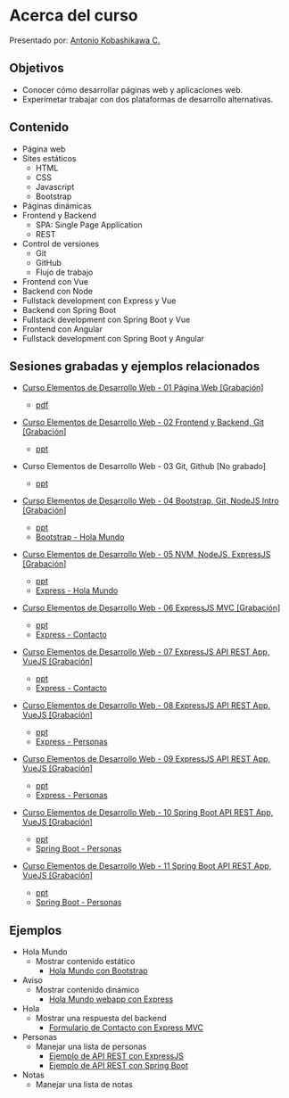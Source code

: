 # Acerca del curso

Presentado por: [Antonio Kobashikawa C. ](mailto:akobashikawa@gmail.com?subject=%5BCurso%20Elementos%20de%20Desarrollo%20Web%5D&body=Hola)

## Objetivos

- Conocer cómo desarrollar páginas web y aplicaciones web.
- Experimetar trabajar con dos plataformas de desarrollo alternativas.

## Contenido

- Página web
- Sites estáticos
	- HTML
	- CSS
	- Javascript
	- Bootstrap
- Páginas dinámicas
- Frontend y Backend
	- SPA: Single Page Application
	- REST
- Control de versiones
	- Git
	- GitHub
	- Flujo de trabajo
- Frontend con Vue
- Backend con Node
- Fullstack development con Express y Vue
- Backend con Spring Boot
- Fullstack development con Spring Boot y Vue
- Frontend con Angular
- Fullstack development con Spring Boot y Angular

## Sesiones grabadas y ejemplos relacionados

- [Curso Elementos de Desarrollo Web - 01 Página Web [Grabación]](https://youtu.be/ncBT6u6dxAQ)  
  - [pdf](https://github.com/akobashikawa/curso-elementos-desarrollo-web/raw/master/ppt/Curso%20Elementos%20de%20Desarrollo%20Web%20-%20s1.pdf)

- [Curso Elementos de Desarrollo Web - 02 Frontend y Backend, Git [Grabación]](https://youtu.be/bV9Rdkax6JEQ)
  - [ppt](https://github.com/akobashikawa/curso-elementos-desarrollo-web/raw/master/ppt/Curso%20Elementos%20de%20Desarrollo%20Web%20-%20s2.pptx)


- Curso Elementos de Desarrollo Web - 03 Git, Github [No grabado]
  - [ppt](https://github.com/akobashikawa/curso-elementos-desarrollo-web/raw/master/ppt/Curso%20Elementos%20de%20Desarrollo%20Web%20-%20s3.pptx)

- [Curso Elementos de Desarrollo Web - 04 Bootstrap, Git, NodeJS Intro [Grabación]](https://youtu.be/RGSqsLt_Gac)
  - [ppt](https://github.com/akobashikawa/curso-elementos-desarrollo-web/raw/master/ppt/Curso%20Elementos%20de%20Desarrollo%20Web%20-%20s4.pptx)
  - [Bootstrap - Hola Mundo](https://github.com/akobashikawa/hola-mundo)

- [Curso Elementos de Desarrollo Web - 05 NVM, NodeJS, ExpressJS [Grabación]](https://youtu.be/wuA-8To2BCQ)
  - [ppt](https://github.com/akobashikawa/curso-elementos-desarrollo-web/raw/master/ppt/Curso%20Elementos%20de%20Desarrollo%20Web%20-%20s5.pptx)
  - [Express - Hola Mundo](https://github.com/akobashikawa/express-hola-mundo)

- [Curso Elementos de Desarrollo Web - 06 ExpressJS MVC [Grabación]](https://youtu.be/mwBk7PP40HE)
  - [ppt](https://github.com/akobashikawa/curso-elementos-desarrollo-web/raw/master/ppt/Curso%20Elementos%20de%20Desarrollo%20Web%20-%20s6.pptx)
  - [Express - Contacto](https://github.com/akobashikawa/express-contacto)

- [Curso Elementos de Desarrollo Web - 07 ExpressJS API REST App, VueJS [Grabación]](https://youtu.be/NhZUtPdGFEI)
  - [ppt](https://github.com/akobashikawa/curso-elementos-desarrollo-web/raw/master/ppt/Curso%20Elementos%20de%20Desarrollo%20Web%20-%20s7.pptx)
  - [Express - Contacto](https://github.com/akobashikawa/express-contacto)

- [Curso Elementos de Desarrollo Web - 08 ExpressJS API REST App, VueJS [Grabación]](https://youtu.be/2Uj9WNmaWsw)
  - [ppt](https://github.com/akobashikawa/curso-elementos-desarrollo-web/raw/master/ppt/Curso%20Elementos%20de%20Desarrollo%20Web%20-%20s8.pptx)
  - [Express - Personas](https://github.com/akobashikawa/express-personas)

- [Curso Elementos de Desarrollo Web - 09 ExpressJS API REST App, VueJS [Grabación]](https://youtu.be/hzuv6zbsKX0)
  - [ppt](https://github.com/akobashikawa/curso-elementos-desarrollo-web/raw/master/ppt/Curso%20Elementos%20de%20Desarrollo%20Web%20-%20s9.pptx)
  - [Express - Personas](https://github.com/akobashikawa/express-personas)

- [Curso Elementos de Desarrollo Web - 10 Spring Boot API REST App, VueJS [Grabación]](https://youtu.be/FSC6yZYqGEs)
  - [ppt](https://github.com/akobashikawa/curso-elementos-desarrollo-web/raw/master/ppt/Curso%20Elementos%20de%20Desarrollo%20Web%20-%20s10.pptx)
  - [Spring Boot - Personas](https://github.com/akobashikawa/springboot-personas)

- [Curso Elementos de Desarrollo Web - 11 Spring Boot API REST App, VueJS [Grabación]](https://youtu.be/tp1F_yF4J7A)
  - [ppt](https://github.com/akobashikawa/curso-elementos-desarrollo-web/raw/master/ppt/Curso%20Elementos%20de%20Desarrollo%20Web%20-%20s11.pptx)
  - [Spring Boot - Personas](https://github.com/akobashikawa/springboot-personas)

## Ejemplos

- Hola Mundo
	- Mostrar contenido estático
		- [Hola Mundo con Bootstrap](https://github.com/akobashikawa/hola-mundo)
- Aviso
	- Mostrar contenido dinámico
		- [Hola Mundo webapp con Express](https://github.com/akobashikawa/express-hola-mundo)
- Hola
	- Mostrar una respuesta del backend
		- [Formulario de Contacto con Express MVC](https://github.com/akobashikawa/express-contacto)
- Personas
	- Manejar una lista de personas
		- [Ejemplo de API REST con ExpressJS](https://github.com/akobashikawa/express-personas)
		- [Ejemplo de API REST con Spring Boot](https://github.com/akobashikawa/springboot-personas)
- Notas
	- Manejar una lista de notas